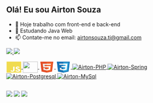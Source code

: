 ## Olá! Eu sou Airton Souza
- 🔭 Hoje trabalho com front-end e back-end
- 🌱 Estudando Java Web
- 📫 Contate-me no email: airtonsouza.ti@gmail.com

<div align="left">
  <a href="https://github.com/airtonsouza10">
  <img height="180em" src="https://github-readme-stats.vercel.app/api?username=airtonsouza10&show_icons=true&theme=dark&include_all_commits=true&count_private=true"/>
  <img height="180em" src="https://github-readme-stats.vercel.app/api/top-langs/?username=airtonsouza10&layout=compact&langs_count=7&theme=dark"/>
</div>

<div style="display: inline_block"><br>
  <img align="center" alt="Airton-Js" height="30" width="40" src="https://raw.githubusercontent.com/devicons/devicon/master/icons/javascript/javascript-plain.svg">
  <img align="center" height="30" width="40" src="https://cdn.jsdelivr.net/gh/devicons/devicon/icons/java/java-original-wordmark.svg" />
  <img align="center" alt="Airton-HTML" height="30" width="40" src="https://raw.githubusercontent.com/devicons/devicon/master/icons/html5/html5-original.svg">
  <img align="center" alt="Airton-CSS" height="30" width="40" src="https://raw.githubusercontent.com/devicons/devicon/master/icons/css3/css3-original.svg">
  <img align="center" alt="Airton-PHP" height="30" width="40" src="https://cdn.jsdelivr.net/gh/devicons/devicon/icons/php/php-original.svg" />
  <img align="center" alt="Airton-Spring" height="30" width="40" src="https://cdn.jsdelivr.net/gh/devicons/devicon/icons/spring/spring-plain.svg" />
  <img align="center" alt="Airton-Postgresql" height="30" width="40" src="https://cdn.jsdelivr.net/gh/devicons/devicon/icons/postgresql/postgresql-original.svg" />
  <img align="center" alt="Airton-MySql" height="30" width="40" src="https://cdn.jsdelivr.net/gh/devicons/devicon/icons/mysql/mysql-original.svg" />
</div>
  
  ##
 
<div> 
  <a href="https://instagram.com/airton_souza_ti" target="_blank"><img src="https://img.shields.io/badge/-Instagram-%23E4405F?style=for-the-badge&logo=instagram&logoColor=white" target="_blank"></a>
  <a href = "mailto:airtonsouza.ti@gmail.com"><img src="https://img.shields.io/badge/-Gmail-%23333?style=for-the-badge&logo=gmail&logoColor=white" target="_blank"></a>
  <a href="https://www.linkedin.com/in/airton-de-araujo-souza-609a4184" target="_blank"><img src="https://img.shields.io/badge/-LinkedIn-%230077B5?style=for-the-badge&logo=linkedin&logoColor=white" target="_blank"></a>
 
</div>
